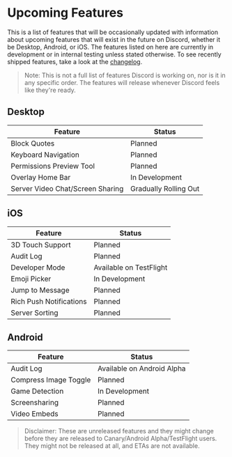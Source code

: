 <!-- TITLE: Upcoming Features -->
<!-- SUBTITLE: A quick summary of Upcoming Features -->

# Upcoming Features
This is a list of features that will be occasionally updated with information about upcoming features that will exist in the future on Discord, whether it be Desktop, Android, or iOS. The features listed on here are currently in development or in internal testing unless stated otherwise. To see recently shipped features, take a look at the [changelog](/changelog).

> Note: This is not a full list of features Discord is working on, nor is it in any specific order. The features will release whenever Discord feels like they're ready.

## Desktop

| Feature |	Status |
|---------|---------|
| Block Quotes | Planned |
| Keyboard Navigation | Planned |
| Permissions Preview Tool | Planned |
| Overlay Home Bar | In Development |
| Server Video Chat/Screen Sharing | Gradually Rolling Out |

## iOS
| Feature | Status	|
|---------|---------|
| 3D Touch Support | Planned |
| Audit Log | Planned |
| Developer Mode | Available on TestFlight |
| Emoji Picker | In Development |
| Jump to Message | Planned |
| Rich Push Notifications | Planned |
| Server Sorting | Planned |

## Android
| Feature | Status |
|---------|--------|
| Audit Log | Available on Android Alpha |
| Compress Image Toggle | Planned |
| Game Detection | In Development |
| Screensharing | Planned |
| Video Embeds | Planned |

> Disclaimer: These are unreleased features and they might change before they are released to Canary/Android Alpha/TestFlight users. They might not be released at all, and ETAs are not available.
